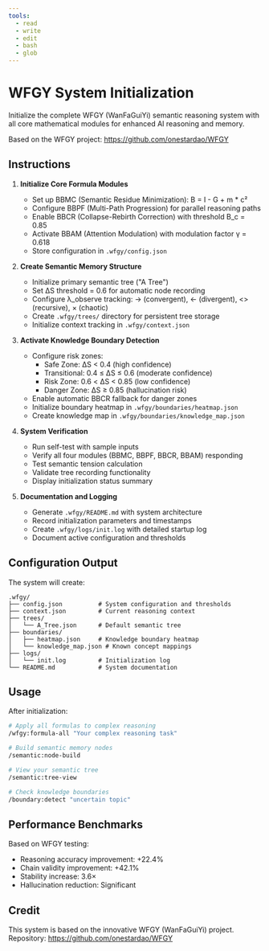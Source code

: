 ```yaml
---
tools:
  - read
  - write
  - edit
  - bash
  - glob
---
```


# WFGY System Initialization

Initialize the complete WFGY (WanFaGuiYi) semantic reasoning system with all core mathematical modules for enhanced AI reasoning and memory.

Based on the WFGY project: https://github.com/onestardao/WFGY

## Instructions

1. **Initialize Core Formula Modules**
   - Set up BBMC (Semantic Residue Minimization): B = I - G + m * c²
   - Configure BBPF (Multi-Path Progression) for parallel reasoning paths
   - Enable BBCR (Collapse-Rebirth Correction) with threshold B_c = 0.85
   - Activate BBAM (Attention Modulation) with modulation factor γ = 0.618
   - Store configuration in `.wfgy/config.json`

2. **Create Semantic Memory Structure**
   - Initialize primary semantic tree ("A Tree")
   - Set ΔS threshold = 0.6 for automatic node recording
   - Configure λ_observe tracking: → (convergent), ← (divergent), <> (recursive), × (chaotic)
   - Create `.wfgy/trees/` directory for persistent tree storage
   - Initialize context tracking in `.wfgy/context.json`

3. **Activate Knowledge Boundary Detection**
   - Configure risk zones:
     * Safe Zone: ΔS < 0.4 (high confidence)
     * Transitional: 0.4 ≤ ΔS ≤ 0.6 (moderate confidence)
     * Risk Zone: 0.6 < ΔS < 0.85 (low confidence)
     * Danger Zone: ΔS ≥ 0.85 (hallucination risk)
   - Enable automatic BBCR fallback for danger zones
   - Initialize boundary heatmap in `.wfgy/boundaries/heatmap.json`
   - Create knowledge map in `.wfgy/boundaries/knowledge_map.json`

4. **System Verification**
   - Run self-test with sample inputs
   - Verify all four modules (BBMC, BBPF, BBCR, BBAM) responding
   - Test semantic tension calculation
   - Validate tree recording functionality
   - Display initialization status summary

5. **Documentation and Logging**
   - Generate `.wfgy/README.md` with system architecture
   - Record initialization parameters and timestamps
   - Create `.wfgy/logs/init.log` with detailed startup log
   - Document active configuration and thresholds

## Configuration Output

The system will create:
```
.wfgy/
├── config.json          # System configuration and thresholds
├── context.json         # Current reasoning context
├── trees/
│   └── A_Tree.json      # Default semantic tree
├── boundaries/
│   ├── heatmap.json     # Knowledge boundary heatmap
│   └── knowledge_map.json # Known concept mappings
├── logs/
│   └── init.log         # Initialization log
└── README.md            # System documentation
```

## Usage

After initialization:
```bash
# Apply all formulas to complex reasoning
/wfgy:formula-all "Your complex reasoning task"

# Build semantic memory nodes
/semantic:node-build

# View your semantic tree
/semantic:tree-view

# Check knowledge boundaries
/boundary:detect "uncertain topic"
```

## Performance Benchmarks

Based on WFGY testing:
- Reasoning accuracy improvement: +22.4%
- Chain validity improvement: +42.1%
- Stability increase: 3.6×
- Hallucination reduction: Significant

## Credit

This system is based on the innovative WFGY (WanFaGuiYi) project.
Repository: https://github.com/onestardao/WFGY